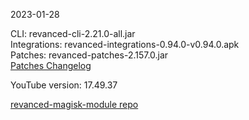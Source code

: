 2023-01-28
  
CLI: revanced-cli-2.21.0-all.jar  
Integrations: revanced-integrations-0.94.0-v0.94.0.apk  
Patches: revanced-patches-2.157.0.jar  
[Patches Changelog](https://github.com/revanced/revanced-patches/releases/tag/v2.157.0)  

YouTube version: 17.49.37  

[revanced-magisk-module repo](https://github.com/j-hc/revanced-magisk-module)
